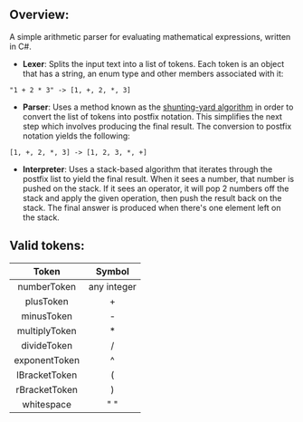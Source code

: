 ## Overview:
A simple arithmetic parser for evaluating mathematical expressions, written in C#.
* **Lexer**: Splits the input text into a list of tokens. Each token is an object that has a string, an enum type and other members associated with it:
```
"1 + 2 * 3" -> [1, +, 2, *, 3]
```
* **Parser**: Uses a method known as the [shunting-yard algorithm](https://en.wikipedia.org/wiki/Shunting-yard_algorithm) in order to convert the list of tokens into postfix notation. This simplifies the next step which involves producing the final result. 
The conversion to postfix notation yields the following:
```
[1, +, 2, *, 3] -> [1, 2, 3, *, +]
```
* **Interpreter**: Uses a stack-based algorithm that iterates through the postfix list to yield the final result. When it sees a number, that number is pushed on the stack. If it sees an operator, it will pop 2 numbers off the stack and apply the given operation, then push the result back on the stack. The final answer is produced when there's one element left on the stack.
## Valid tokens:

| Token | Symbol |
| :---: |  :---: |   
|  numberToken     |    any integer    | 
|   plusToken    |    +    | 
|   minusToken    |    -    | 
|   multiplyToken    |    *    | 
|   divideToken    |    /     | 
|   exponentToken    |    ^    | 
|   lBracketToken    |    (    | 
|   rBracketToken    |    )    | 
|   whitespace    |    " "    | 
